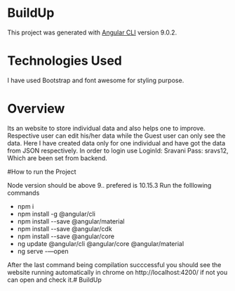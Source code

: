 # BuildUp

This project was generated with [Angular CLI](https://github.com/angular/angular-cli) version 9.0.2.

# Technologies Used

I have used Bootstrap and font awesome for styling purpose.

# Overview

Its an website to store individual data and also helps one to improve.
Respective user can edit his/her data while the Guest user can only see the data.
Here I have created data only for one individual and have got the data from JSON respectively.
In order to login use LoginId: Sravani Pass: sravs12, Which are been set from backend.

#How to run the Project

Node version should be above 9.. prefered is 10.15.3
Run the folllowing commands
- npm i
- npm install -g @angular/cli
- npm install --save @angular/material
- npm install --save @angular/cdk
- npm install --save @angular/core
- ng update @angular/cli @angular/core @angular/material
- ng serve -—open

After the last command being compilation succcessful you should see the website running automatically in chrome on http://localhost:4200/ if not you can open and check it.# BuildUp
